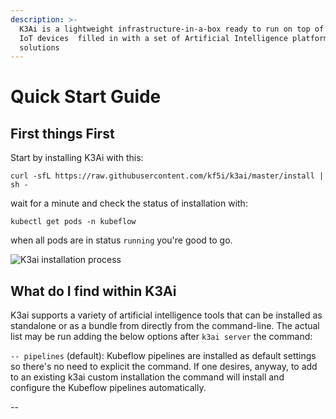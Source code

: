 ```yaml
---
description: >-
  K3Ai is a lightweight infrastructure-in-a-box ready to run on top of edge and
  IoT devices  filled in with a set of Artificial Intelligence platforms and
  solutions
---
```


# Quick Start Guide

## First things First

Start by installing K3Ai with this:

```text
curl -sfL https://raw.githubusercontent.com/kf5i/k3ai/master/install | sh -
```

wait for a minute and check the status of installation with:

```text
kubectl get pods -n kubeflow
```

when all pods are in status `running` you're good to go.

![K3ai installation process](.gitbook/assets/demo.gif)

## What do I find within K3Ai

K3ai supports a variety of artificial intelligence tools that can be installed as standalone or as a bundle from directly from the command-line. The actual list may be run adding the below options after `k3ai server` the command:

`-- pipelines` \(default\): Kubeflow pipelines are installed as default settings so there's no need to explicit the command. If one desires, anyway, to add to an existing k3ai custom installation the command will install and configure the Kubeflow pipelines automatically.

-- 

